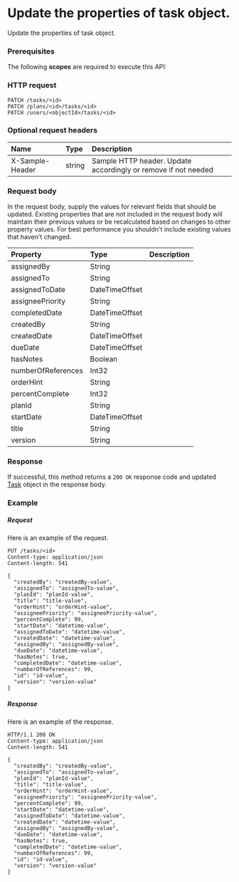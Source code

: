 # Update the properties of task object.

Update the properties of task object.
### Prerequisites
The following **scopes** are required to execute this API: 
### HTTP request
<!-- { "blockType": "ignored" } -->
```http
PATCH /tasks/<id>
PATCH /plans/<id>/tasks/<id>
PATCH /users/<objectId>/tasks/<id>
```
### Optional request headers
| Name       | Type | Description|
|:-----------|:------|:----------|
| X-Sample-Header  | string  | Sample HTTP header. Update accordingly or remove if not needed|

### Request body
In the request body, supply the values for relevant fields that should be updated. Existing properties that are not included in the request body will maintain their previous values or be recalculated based on changes to other property values. For best performance you shouldn't include existing values that haven't changed.

| Property	   | Type	|Description|
|:---------------|:--------|:----------|
|assignedBy|String||
|assignedTo|String||
|assignedToDate|DateTimeOffset||
|assigneePriority|String||
|completedDate|DateTimeOffset||
|createdBy|String||
|createdDate|DateTimeOffset||
|dueDate|DateTimeOffset||
|hasNotes|Boolean||
|numberOfReferences|Int32||
|orderHint|String||
|percentComplete|Int32||
|planId|String||
|startDate|DateTimeOffset||
|title|String||
|version|String||

### Response
If successful, this method returns a `200 OK` response code and updated [Task](../resources/task.md) object in the response body.
### Example
##### Request
Here is an example of the request.
<!-- {
  "blockType": "request",
  "name": "update_task"
}-->
```http
PUT /tasks/<id>
Content-type: application/json
Content-length: 541

{
  "createdBy": "createdBy-value",
  "assignedTo": "assignedTo-value",
  "planId": "planId-value",
  "title": "title-value",
  "orderHint": "orderHint-value",
  "assigneePriority": "assigneePriority-value",
  "percentComplete": 99,
  "startDate": "datetime-value",
  "assignedToDate": "datetime-value",
  "createdDate": "datetime-value",
  "assignedBy": "assignedBy-value",
  "dueDate": "datetime-value",
  "hasNotes": true,
  "completedDate": "datetime-value",
  "numberOfReferences": 99,
  "id": "id-value",
  "version": "version-value"
}
```
##### Response
Here is an example of the response.
<!-- {
  "blockType": "response",
  "truncated": false,
  "@odata.type": "microsoft.graph.task"
} -->
```http
HTTP/1.1 200 OK
Content-type: application/json
Content-length: 541

{
  "createdBy": "createdBy-value",
  "assignedTo": "assignedTo-value",
  "planId": "planId-value",
  "title": "title-value",
  "orderHint": "orderHint-value",
  "assigneePriority": "assigneePriority-value",
  "percentComplete": 99,
  "startDate": "datetime-value",
  "assignedToDate": "datetime-value",
  "createdDate": "datetime-value",
  "assignedBy": "assignedBy-value",
  "dueDate": "datetime-value",
  "hasNotes": true,
  "completedDate": "datetime-value",
  "numberOfReferences": 99,
  "id": "id-value",
  "version": "version-value"
}
```

<!-- uuid: 56c0e8b5-7e5c-4fe0-8615-829d48bcaa10
2015-10-19 09:02:23 UTC -->
<!-- {
  "type": "#page.annotation",
  "description": "Update the properties of task object.",
  "keywords": "",
  "section": "documentation",
  "tocPath": ""
}-->